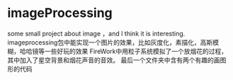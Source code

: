 # imageProcessing
some small project about image ，and I think it is interesting.
imageprocessing包中能实现一个图片的效果，比如灰度化，素描化，高斯模糊，哈哈镜等一些好玩的效果
FireWork中用粒子系统模拟了一个放烟花的过程，其中加入了星空背景和烟花声音的音效。
最后一个文件夹中含有两个有趣的画图形的代码
